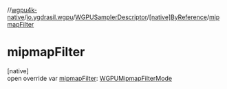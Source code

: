 //[wgpu4k-native](../../../../index.md)/[io.ygdrasil.wgpu](../../index.md)/[WGPUSamplerDescriptor](../index.md)/[[native]ByReference](index.md)/[mipmapFilter](mipmap-filter.md)

# mipmapFilter

[native]\
open override var [mipmapFilter](mipmap-filter.md): [WGPUMipmapFilterMode](../../-w-g-p-u-mipmap-filter-mode/index.md)